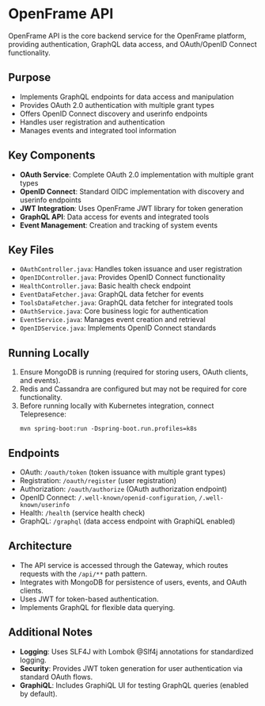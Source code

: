 # OpenFrame API

OpenFrame API is the core backend service for the OpenFrame platform, providing authentication, GraphQL data access, and OAuth/OpenID Connect functionality.

## Purpose

* Implements GraphQL endpoints for data access and manipulation
* Provides OAuth 2.0 authentication with multiple grant types
* Offers OpenID Connect discovery and userinfo endpoints
* Handles user registration and authentication
* Manages events and integrated tool information

## Key Components

* **OAuth Service**: Complete OAuth 2.0 implementation with multiple grant types
* **OpenID Connect**: Standard OIDC implementation with discovery and userinfo endpoints
* **JWT Integration**: Uses OpenFrame JWT library for token generation
* **GraphQL API**: Data access for events and integrated tools
* **Event Management**: Creation and tracking of system events

## Key Files

* `OAuthController.java`: Handles token issuance and user registration
* `OpenIDController.java`: Provides OpenID Connect functionality
* `HealthController.java`: Basic health check endpoint
* `EventDataFetcher.java`: GraphQL data fetcher for events
* `ToolsDataFetcher.java`: GraphQL data fetcher for integrated tools
* `OAuthService.java`: Core business logic for authentication
* `EventService.java`: Manages event creation and retrieval
* `OpenIDService.java`: Implements OpenID Connect standards

## Running Locally

1. Ensure MongoDB is running (required for storing users, OAuth clients, and events).
2. Redis and Cassandra are configured but may not be required for core functionality.
3. Before running locally with Kubernetes integration, connect Telepresence:
   ```
   mvn spring-boot:run -Dspring-boot.run.profiles=k8s
   ```

## Endpoints

* OAuth: `/oauth/token` (token issuance with multiple grant types)
* Registration: `/oauth/register` (user registration)
* Authorization: `/oauth/authorize` (OAuth authorization endpoint)
* OpenID Connect: `/.well-known/openid-configuration`, `/.well-known/userinfo`
* Health: `/health` (service health check)
* GraphQL: `/graphql` (data access endpoint with GraphiQL enabled)

## Architecture

* The API service is accessed through the Gateway, which routes requests with the `/api/**` path pattern.
* Integrates with MongoDB for persistence of users, events, and OAuth clients.
* Uses JWT for token-based authentication.
* Implements GraphQL for flexible data querying.

## Additional Notes

* **Logging**: Uses SLF4J with Lombok @Slf4j annotations for standardized logging.
* **Security**: Provides JWT token generation for user authentication via standard OAuth flows.
* **GraphiQL**: Includes GraphiQL UI for testing GraphQL queries (enabled by default).

